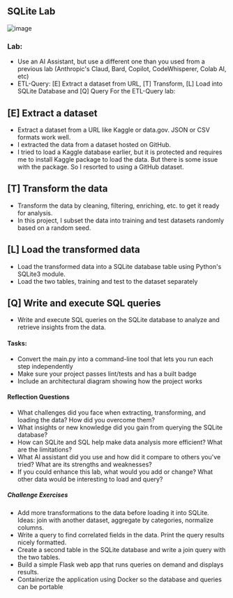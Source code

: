 ## SQLite Lab

![image](https://github.com/nogibjj/mini-project5-lisa/assets/46847817/ea1edc79-ee86-4e5e-a224-b484862ae0ae)


### Lab:

* Use an AI Assistant, but use a different one than you used from a previous lab (Anthropic's Claud, Bard, Copilot, CodeWhisperer, Colab AI, etc)
* ETL-Query:  [E] Extract a dataset from URL, [T] Transform, [L] Load into SQLite Database and [Q] Query
For the ETL-Query lab:
## [E] Extract a dataset 
* Extract a dataset from a URL like Kaggle or data.gov. JSON or CSV formats work well.
* I extracted the data from a dataset hosted on GitHub. 
* I tried to load a Kaggle database earlier, but it is protected and requires me to install Kaggle package to load the data. But there is some issue with the package. So I resorted to using a GitHub dataset.

## [T] Transform the data 
* Transform the data by cleaning, filtering, enriching, etc. to get it ready for analysis.
* In this project, I subset the data into training and test datasets randomly based on a random seed.


## [L] Load the transformed data 
*  Load the transformed data into a SQLite database table using Python's SQLite3 module.
*  Load the two tables, training and test to the dataset separately
  
## [Q] Write and execute SQL queries 
*  Write and execute SQL queries on the SQLite database to analyze and retrieve insights from the data.

#### Tasks:

* Convert the main.py into a command-line tool that lets you run each step independently
* Make sure your project passes lint/tests and has a built badge
* Include an architectural diagram showing how the project works

#### Reflection Questions

* What challenges did you face when extracting, transforming, and loading the data? How did you overcome them?
* What insights or new knowledge did you gain from querying the SQLite database?
* How can SQLite and SQL help make data analysis more efficient? What are the limitations?
* What AI assistant did you use and how did it compare to others you've tried? What are its strengths and weaknesses?
* If you could enhance this lab, what would you add or change? What other data would be interesting to load and query?

##### Challenge Exercises

* Add more transformations to the data before loading it into SQLite. Ideas: join with another dataset, aggregate by categories, normalize columns.
* Write a query to find correlated fields in the data. Print the query results nicely formatted.
* Create a second table in the SQLite database and write a join query with the two tables.
* Build a simple Flask web app that runs queries on demand and displays results.
* Containerize the application using Docker so the database and queries can be portable


